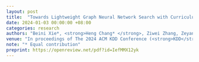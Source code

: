 ```yaml
---
layout: post
title:  "Towards Lightweight Graph Neural Network Search with Curriculum Graph Sparsification"
date: 2024-01-03 00:00:00 +08:00
categories: research
authors: "Beini Xie*, <strong>Heng Chang* </strong>, Ziwei Zhang, Zeyang Zhang, Simin Wu, Xin Wang, Yuan Meng, Wenwu Zhu"
venue: "In proceedings of The 2024 ACM KDD Conference (<strong>KDD</strong>)"
note: "* Equal contribution" 
preprint: https://openreview.net/pdf?id=IefMMX12yk
---
```

